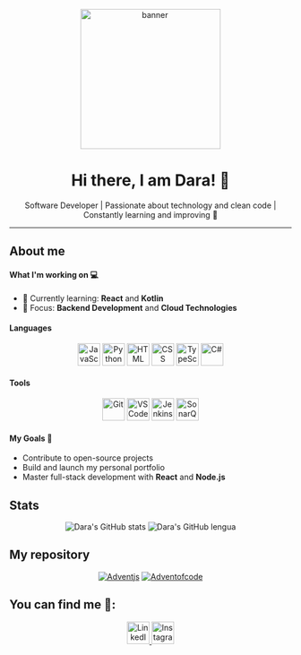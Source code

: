 <!-- Header Image or Banner -->
<p align="center">
  <img src="https://github.com/user-attachments/assets/ba55e58e-6384-4495-8113-8e844caedb48" alt="banner" width="250" height="250"/>
</p>

<!-- Main Title -->
<h1 align="center">Hi there, I am Dara! 👋</h1>

<!-- Short description -->
<p align="center">Software Developer | Passionate about technology and clean code | Constantly learning and improving 🚀</p>

---

<!-- About Me Section with code block -->
## About me

#### What I'm working on 💻
- 🌱 Currently learning: **React** and **Kotlin**
- 🔭 Focus: **Backend Development** and **Cloud Technologies**


#### Languages
<p align="center">
  <img src="https://cdn.jsdelivr.net/gh/devicons/devicon/icons/javascript/javascript-original.svg" alt="JavaScript" width="40" height="40"/>
  <img src="https://cdn.jsdelivr.net/gh/devicons/devicon/icons/python/python-original.svg" alt="Python" width="40" height="40"/>
  <img src="https://cdn.jsdelivr.net/gh/devicons/devicon/icons/html5/html5-original.svg" alt="HTML" width="40" height="40"/>
  <img src="https://cdn.jsdelivr.net/gh/devicons/devicon/icons/css3/css3-original.svg" alt="CSS" width="40" height="40"/>
  <img src="https://cdn.jsdelivr.net/gh/devicons/devicon/icons/typescript/typescript-original.svg" alt="TypeScript" width="40" height="40"/>
  <img src="https://cdn.jsdelivr.net/gh/devicons/devicon/icons/csharp/csharp-original.svg" alt="C#" width="40" height="40"/>
</p>

#### Tools
<p align="center">
  <img src="https://cdn.jsdelivr.net/gh/devicons/devicon/icons/git/git-original.svg" alt="Git" width="40" height="40"/>
  <img src="https://cdn.jsdelivr.net/gh/devicons/devicon/icons/vscode/vscode-original.svg" alt="VS Code" width="40" height="40"/>
  <img src="https://cdn.jsdelivr.net/gh/devicons/devicon/icons/jenkins/jenkins-original.svg" alt="Jenkins" width="40" height="40"/>
  <img src="https://cdn.jsdelivr.net/gh/devicons/devicon/icons/sonarqube/sonarqube-original.svg" alt="SonarQube" width="40" height="40"/>
</p>

#### My Goals 🎯
- Contribute to open-source projects
- Build and launch my personal portfolio
- Master full-stack development with **React** and **Node.js**


## Stats

<div align="center">
   
   ![Dara's GitHub stats](https://github-readme-stats.vercel.app/api?username=darageek&show_icons=true&theme=synthwave)
   ![Dara's GitHub lengua](https://github-readme-stats.vercel.app/api/top-langs/?username=darageek&layout=compact&theme=synthwave)
   
</div>

## My repository

<div align="center">
  
   [![Adventjs](https://github-readme-stats.vercel.app/api/pin/?username=darageek&repo=adventjs-python&theme=synthwave)](https://github-readme-stats.vercel.app/api/pin/?username=darageek&repo=adventjs-python-2024&theme=synthwave)
   [![Adventofcode](https://github-readme-stats.vercel.app/api/pin/?username=darageek&repo=adventofcode-python&theme=synthwave)](https://github-readme-stats.vercel.app/api/pin/?username=darageek&repo=adventofcode-python&theme=synthwave)
   
</div>

## You can find me :round_pushpin::  

<p align="center">
  <!-- LinkedIn -->
  <a href="https://linkedin.com/in/dara-andrés-lópez-934a66326/" target="_blank">
    <img src="https://cdn.jsdelivr.net/gh/devicons/devicon/icons/linkedin/linkedin-original.svg" alt="LinkedIn" height="40" width="40" />
  </a>

  <!-- Instagram -->
  <a href="https://instagram.com/darageek/" target="_blank">
    <img src="https://upload.wikimedia.org/wikipedia/commons/a/a5/Instagram_icon.png" alt="Instagram" height="40" width="40" />
  </a>




 


